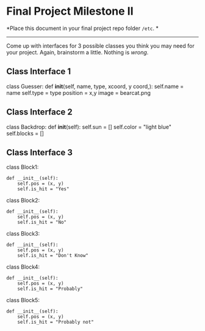 # Final Project Milestone II

*Place this document in your final project repo folder `/etc`. *

***

Come up with interfaces for 3 possible classes you think you may need for your project. Again, brainstorm a little. Nothing is *wrong*.

## Class Interface 1

class Guesser:
    def __init__(self, name, type, xcoord, y coord,):
        self.name = name
        self.type = type
        position = x,y
        image = bearcat.png


## Class Interface 2

class Backdrop:
    def __init__(self):
        self.sun = [] 
        self.color = "light blue"
        self.blocks = []

## Class Interface 3
class Block1:

    def __init__(self):
        self.pos = (x, y)
        self.is_hit = "Yes"
class Block2:

    def __init__(self):
        self.pos = (x, y)
        self.is_hit = "No"
class Block3:

    def __init__(self):
        self.pos = (x, y)
        self.is_hit = "Don't Know"
class Block4:

    def __init__(self):
        self.pos = (x, y)
        self.is_hit = "Probably"
class Block5:

    def __init__(self):
        self.pos = (x, y)
        self.is_hit = "Probably not"
